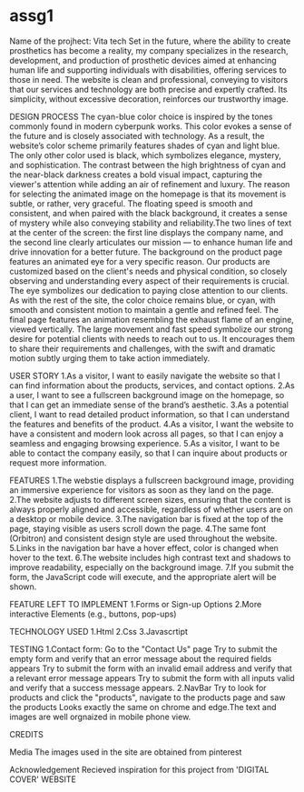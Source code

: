 # assg1
Name of the projhect: Vita tech
Set in the future, where the ability to create prosthetics has become a reality, my company specializes in the research, development, 
and production of prosthetic devices aimed at enhancing human life and supporting individuals with disabilities, offering services 
to those in need.
The website is clean and professional, conveying to visitors that our services and technology are both precise and expertly crafted.
 Its simplicity, without excessive decoration, reinforces our trustworthy image.

DESIGN PROCESS
The cyan-blue color choice is inspired by the tones commonly found in modern cyberpunk works. This color evokes a sense of the future
and is closely associated with technology. As a result, the website’s color scheme primarily features shades of cyan and light blue.
The only other color used is black, which symbolizes elegance, mystery, and sophistication. The contrast between the high brightness 
of cyan and the near-black darkness creates a bold visual impact, capturing the viewer's attention while adding an air of refinement and luxury.
The reason for selecting the animated image on the homepage is that its movement is subtle, or rather, very graceful. The floating 
speed is smooth and consistent, and when paired with the black background, it creates a sense of mystery while also conveying stability
and reliability.The two lines of text at the center of the screen: the first line displays the company name, and the second line 
clearly articulates our mission — to enhance human life and drive innovation for a better future.
The background on the product page features an animated eye for a very specific reason. Our products are customized based on the 
client's needs and physical condition, so closely observing and understanding every aspect of their requirements is crucial. 
The eye symbolizes our dedication to paying close attention to our clients. As with the rest of the site, the color choice remains blue, 
or cyan, with smooth and consistent motion to maintain a gentle and refined feel.
The final page features an animation resembling the exhaust flame of an engine, viewed vertically. The large movement and fast speed 
symbolize our strong desire for potential clients with needs to reach out to us. It encourages them to share their requirements and 
challenges, with the swift and dramatic motion subtly urging them to take action immediately.

USER STORY
1.As a visitor, I want to easily navigate the website so that I can find information about the products, services, and contact options.
2.As a user, I want to see a fullscreen background image on the homepage, so that I can get an immediate sense of the brand’s aesthetic.
3.As a potential client, I want to read detailed product information, so that I can understand the features and benefits of the product.
4.As a visitor, I want the website to have a consistent and modern look across all pages, so that I can enjoy a seamless and engaging browsing experience.
5.As a visitor, I want to be able to contact the company easily, so that I can inquire about products or request more information.


FEATURES
1.The webstie displays a fullscreen background image, providing an immersive experience for visitors as soon as they land on the page.
2.The website adjusts to different screen sizes, ensuring that the content is always properly aligned and accessible, regardless of whether
 users are on a desktop or mobile device.
3.The navigation bar is fixed at the top of the page, staying visible as users scroll down the page.
4.The same font (Orbitron) and consistent design style are used throughout the website.
5.Links in the navigation bar have a hover effect, color is changed when hover to the text.
6.The website includes high contrast text and shadows to improve readability, especially on the background image.
7.If you submit the form, the JavaScript code will execute, and the appropriate alert will be shown.



FEATURE LEFT TO IMPLEMENT
1.Forms or Sign-up Options
2.More interactive Elements (e.g., buttons, pop-ups)


TECHNOLOGY USED
1.Html
2.Css
3.Javascrtipt


TESTING
1.Contact form:
Go to the "Contact Us" page
Try to submit the empty form and verify that an error message about the required fields appears
Try to submit the form with an invalid email address and verify that a relevant error message appears
Try to submit the form with all inputs valid and verify that a success message appears.
2.NavBar
Try to look for products and click the "products", navigate to the products page and saw the products
Looks exactly the same on chrome and edge.The text and images are well orgnaized in mobile phone view.




CREDITS

Media
The images used in the site are obtained from pinterest

Acknowledgement
Recieved inspiration for this project from 'DIGITAL COVER' WEBSITE





